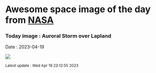 
# Awesome space image of the day from [NASA](https://api.nasa.gov/)

### Today image : Auroral Storm over Lapland
Date : 2023-04-19

![](https://apod.nasa.gov/apod/image/2304/AuroraSnow_Casado_1080.jpg)

<small>Latest update : Wed Apr 19 23:12:55 2023</small>
        